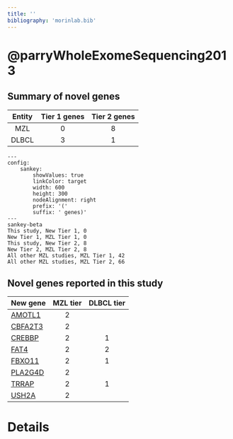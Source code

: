 ```yaml
---
title: ''
bibliography: 'morinlab.bib'
---
```


# @parryWholeExomeSequencing2013
## Summary of novel genes

|Entity| Tier 1 genes| Tier 2 genes|
|:-:|:-:|:-:|
|MZL|0|8|
|DLBCL|3|1|
```mermaid
---
config:
    sankey:
        showValues: true
        linkColor: target
        width: 600
        height: 300
        nodeAlignment: right
        prefix: '('
        suffix: ' genes)'
---
sankey-beta
This study, New Tier 1, 0
New Tier 1, MZL Tier 1, 0
This study, New Tier 2, 8
New Tier 2, MZL Tier 2, 8
All other MZL studies, MZL Tier 1, 42
All other MZL studies, MZL Tier 2, 66
```


## Novel genes reported in this study

|New gene|MZL tier|DLBCL tier|
|:-|:-:|:-:|
|[AMOTL1](../AMOTL1)|2 | |
|[CBFA2T3](../CBFA2T3)|2 | |
|[CREBBP](../CREBBP)|2 |1 |
|[FAT4](../FAT4)|2 |2 |
|[FBXO11](../FBXO11)|2 |1 |
|[PLA2G4D](../PLA2G4D)|2 | |
|[TRRAP](../TRRAP)|2 |1 |
|[USH2A](../USH2A)|2 | |

# Details

